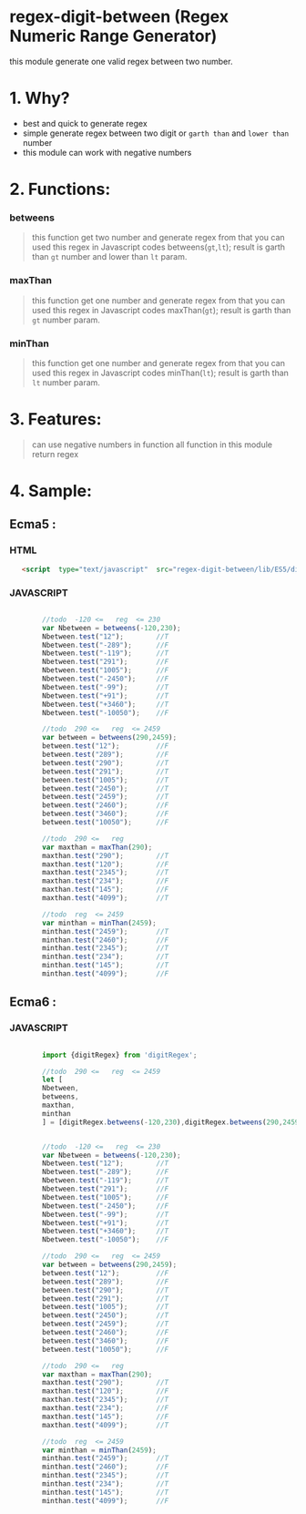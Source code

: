 # regex-digit-between (Regex Numeric Range Generator)
this module generate one valid regex between two number.

# 1. Why?

  - best and quick to generate regex
  - simple generate regex between two digit or `garth than`  and `lower than` number
  - this module can work with negative numbers


# 2. Functions:

### betweens

> this function get two number and generate regex from that
> you can used this regex in Javascript codes
> betweens(`gt`,`lt`);
> result is garth than `gt` number and lower than `lt` param.

### maxThan

> this function get one number and generate regex from that
> you can used this regex in Javascript codes
> maxThan(`gt`);
> result is garth than  `gt` number param.

### minThan

> this function get one number and generate regex from that
> you can used this regex in Javascript codes
> minThan(`lt`);
> result is garth than  `lt` number param.

# 3.  Features:

> can use negative numbers in function
> all function in this module return regex

# 4.  Sample:

## Ecma5 :

### HTML
```html
   <script  type="text/javascript"  src="regex-digit-between/lib/ES5/digitRegex.js"></script>
```

### JAVASCRIPT
```javascript

        //todo  -120 <=   reg  <= 230
        var Nbetween = betweens(-120,230);
        Nbetween.test("12");        //T
        Nbetween.test("-289");      //F
        Nbetween.test("-119");      //T
        Nbetween.test("291");       //F
        Nbetween.test("1005");      //F
        Nbetween.test("-2450");     //F
        Nbetween.test("-99");       //T
        Nbetween.test("+91");       //T
        Nbetween.test("+3460");     //T
        Nbetween.test("-10050");    //F

        //todo  290 <=   reg  <= 2459
        var between = betweens(290,2459);
        between.test("12");         //F
        between.test("289");        //F
        between.test("290");        //T
        between.test("291");        //T
        between.test("1005");       //T
        between.test("2450");       //T
        between.test("2459");       //T
        between.test("2460");       //F
        between.test("3460");       //F
        between.test("10050");      //F

        //todo  290 <=   reg
        var maxthan = maxThan(290);
        maxthan.test("290");        //T
        maxthan.test("120");        //F
        maxthan.test("2345");       //T
        maxthan.test("234");        //F
        maxthan.test("145");        //F
        maxthan.test("4099");       //T

        //todo  reg  <= 2459
        var minthan = minThan(2459);
        minthan.test("2459");       //T
        minthan.test("2460");       //F
        minthan.test("2345");       //T
        minthan.test("234");        //T
        minthan.test("145");        //T
        minthan.test("4099");       //F
```

## Ecma6 :

### JAVASCRIPT
```javascript

        import {digitRegex} from 'digitRegex';

        //todo  290 <=   reg  <= 2459
        let [
        Nbetween,
        betweens,
        maxthan,
        minthan
        ] = [digitRegex.betweens(-120,230),digitRegex.betweens(290,2459),digitRegex.maxThan(290),digitRegex.minThan(2459)];


        //todo  -120 <=   reg  <= 230
        var Nbetween = betweens(-120,230);
        Nbetween.test("12");        //T
        Nbetween.test("-289");      //F
        Nbetween.test("-119");      //T
        Nbetween.test("291");       //F
        Nbetween.test("1005");      //F
        Nbetween.test("-2450");     //F
        Nbetween.test("-99");       //T
        Nbetween.test("+91");       //T
        Nbetween.test("+3460");     //T
        Nbetween.test("-10050");    //F

        //todo  290 <=   reg  <= 2459
        var between = betweens(290,2459);
        between.test("12");         //F
        between.test("289");        //F
        between.test("290");        //T
        between.test("291");        //T
        between.test("1005");       //T
        between.test("2450");       //T
        between.test("2459");       //T
        between.test("2460");       //F
        between.test("3460");       //F
        between.test("10050");      //F

        //todo  290 <=   reg
        var maxthan = maxThan(290);
        maxthan.test("290");        //T
        maxthan.test("120");        //F
        maxthan.test("2345");       //T
        maxthan.test("234");        //F
        maxthan.test("145");        //F
        maxthan.test("4099");       //T

        //todo  reg  <= 2459
        var minthan = minThan(2459);
        minthan.test("2459");       //T
        minthan.test("2460");       //F
        minthan.test("2345");       //T
        minthan.test("234");        //T
        minthan.test("145");        //T
        minthan.test("4099");       //F


```




